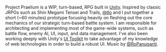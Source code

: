 Project Praelium is a WIP, turn-based, RPG built in [Unity](https://unity.com/). Inspired by classic JRPGs such as Shin Megami Tensei and Trails, [@tlo](https://bsky.app/profile/tlo.icecavern.games) and I put together a short (~60 minutes) prototype focusing heavily on fleshing out the core mechanics of our strategic turn-based battle system. I am responsible for architecting and implementing most of the game-wide systems, such as battle flow, enemy AI, UI, input, and data management. I've also been working deeply with Unity's [UI Toolkit](https://docs.unity3d.com/Manual/UIElements.html) to take advantage of my knowledge of web technologies in order to build a robust UI. Music by [@RoPanuganti](https://bsky.app/profile/ropanuganti.com).
